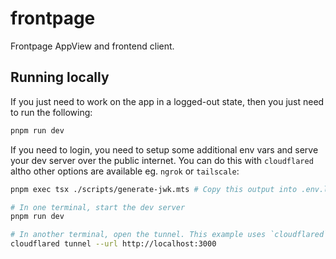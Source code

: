 # frontpage

Frontpage AppView and frontend client.

## Running locally

If you just need to work on the app in a logged-out state, then you just need to run the following:

```bash
pnpm run dev
```

If you need to login, you need to setup some additional env vars and serve your dev server over the public internet. You can do this with `cloudflared` altho other options are available eg. `ngrok` or `tailscale`:

```bash
pnpm exec tsx ./scripts/generate-jwk.mts # Copy this output into .env.local

# In one terminal, start the dev server
pnpm run dev

# In another terminal, open the tunnel. This example uses `cloudflared`
cloudflared tunnel --url http://localhost:3000
```
